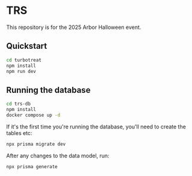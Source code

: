# TRS

This repository is for the 2025 Arbor Halloween event.

## Quickstart

```bash
cd turbotreat
npm install
npm run dev
```

## Running the database
```bash
cd trs-db
npm install
docker compose up -d
```
If it's the first time you're running the database, you'll need to create the tables etc:
```bash
npx prisma migrate dev
```

After any changes to the data model, run:
```bash
npx prisma generate
```

